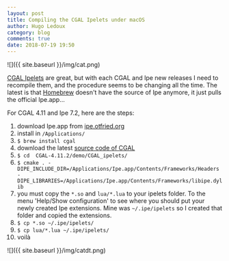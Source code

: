 ```yaml
---
layout: post
title: Compiling the CGAL Ipelets under macOS
author: Hugo Ledoux
category: blog
comments: true
date: 2018-07-19 19:50
---
```


![]({{ site.baseurl }}/img/cat.png)

[CGAL Ipelets](http://doc.cgal.org/latest/CGAL_ipelets/index.html) are great, but with each CGAL and Ipe new releases I need to recompile them, and the procedure seems to be changing all the time.
The latest is that [Homebrew](https://brew.sh/) doesn't have the source of Ipe anymore, it just pulls the official Ipe.app...

For CGAL 4.11 and Ipe 7.2, here are the steps:

  1. download Ipe.app from [ipe.otfried.org](https://ipe.otfried.org/)
  2. install in `/Applications/`
  3. `$ brew install cgal`
  4. download the latest [source code of CGAL](http://www.cgal.org/download.html)
  5. `$ cd  CGAL-4.11.2/demo/CGAL_ipelets/`
  6. `$ cmake . -DIPE_INCLUDE_DIR=/Applications/Ipe.app/Contents/Frameworks/Headers -DIPE_LIBRARIES=/Applications/Ipe.app/Contents/Frameworks/libipe.dylib`
  7. you must copy the `*.so` and `lua/*.lua` to your ipelets folder. To the menu 'Help/Show configuration' to see where you should put your newly created Ipe extensions. Mine was `~/.ipe/ipelets` so I created that folder and copied the extensions.
  8. `$ cp *.so ~/.ipe/ipelets/`
  9. `$ cp lua/*.lua ~/.ipe/ipelets/`
  10. voilà

![]({{ site.baseurl }}/img/catdt.png)

